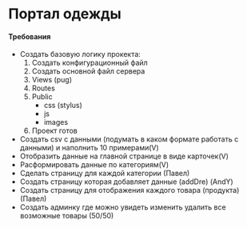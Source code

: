 # Портал одежды

#### Требования
- Создать базовую логику прокекта:
  1. Создать конфигурационный файл
  2. Создать основной файл сервера
  3. Views (pug)
  4. Routes
  5. Public
     - css (stylus)
     - js
     - images
  6. Проект готов
- Создать csv с данными (подумать в каком формате работать с данными) и наполнить 10 примерами(V)
- Отобразить данные на главной странице в виде карточек(V)
- Расформировать данные по категориям(V)
- Сделать страницу для каждой категории (Павел)
- Создать страницу которая добавляет данные (addDre) (AndY)
- Создать страницу для отображения каждого товара (продукта) (Павел)
- Создать админку где можно увидеть изменить удалить все возможные товары (50/50)
